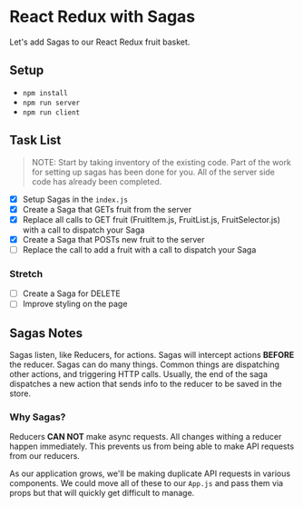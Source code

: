 # React Redux with Sagas

Let's add Sagas to our React Redux fruit basket.

## Setup

- `npm install`
- `npm run server`
- `npm run client`

## Task List

> NOTE: Start by taking inventory of the existing code. Part of the work for setting up sagas has been done for you. All of the server side code has already been completed.

- [x] Setup Sagas in the `index.js`
- [x] Create a Saga that GETs fruit from the server
- [x] Replace all calls to GET fruit (FruitItem.js, FruitList.js, FruitSelector.js) with a call to dispatch your Saga
- [x] Create a Saga that POSTs new fruit to the server
- [ ] Replace the call to add a fruit with a call to dispatch your Saga

### Stretch 

- [ ] Create a Saga for DELETE
- [ ] Improve styling on the page

## Sagas Notes

Sagas listen, like Reducers, for actions. Sagas will intercept actions **BEFORE** the reducer. Sagas can do many things. Common things are dispatching other actions, and triggering HTTP calls. Usually, the end of the saga dispatches a new action that sends info to the reducer to be saved in the store.

### Why Sagas?

Reducers **CAN NOT** make async requests. All changes withing a reducer happen immediately. This prevents us from being able to make API requests from our reducers.

As our application grows, we'll be making duplicate API requests in various components. We could move all of these to our `App.js` and pass them via props but that will quickly get difficult to manage. 

